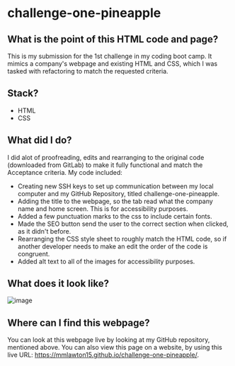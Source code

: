 # challenge-one-pineapple

## What is the point of this HTML code and page?
This is my submission for the 1st challenge in my coding boot camp. It mimics a company's webpage and existing HTML and CSS, which I was tasked with refactoring to match the requested criteria.

## Stack?
- HTML
- CSS

## What did I do?
I did alot of proofreading, edits and rearranging to the original code (downloaded from GitLab) to make it fully functional and match the Acceptance criteria. My code included:
- Creating new SSH keys to set up communication between my local computer and my GitHub Repository, titled challenge-one-pineapple.
- Adding the title to the webpage, so the tab read what the company name and home screen. This is for accessibility purposes.
- Added a few punctuation marks to the css to include certain fonts.
- Made the SEO button send the user to the correct section when clicked, as it didn't before.
- Rearranging the CSS style sheet to roughly match the HTML code, so if another developer needs to make an edit the order of the code is congruent.
- Added alt text to all of the images for accessibility purposes.

## What does it look like?
![image](./Assets/images/horiseonWebpage.jpg)

## Where can I find this webpage?
You can look at this webpage live by looking at my GitHub repository, mentioned above. You can also view this page on a website, by using this live URL: https://mmlawton15.github.io/challenge-one-pineapple/.